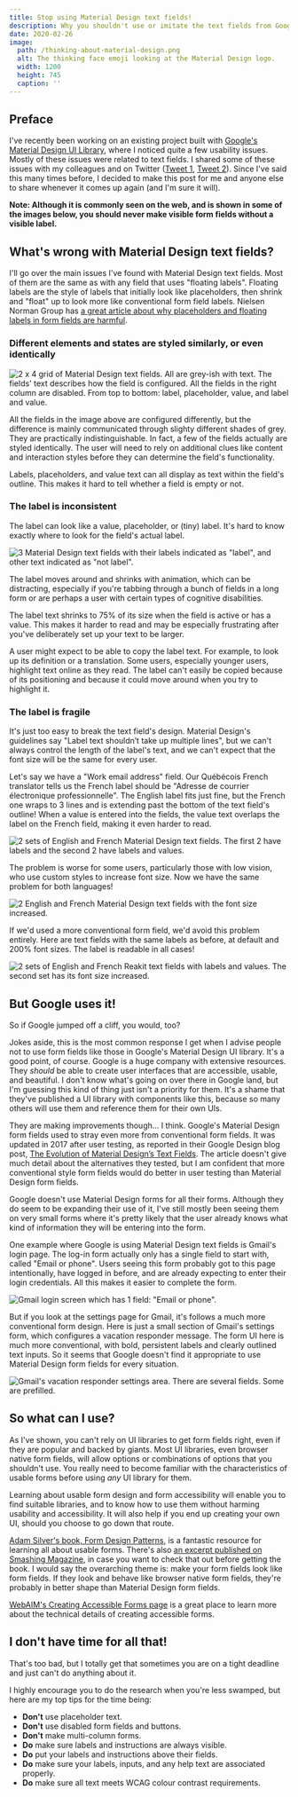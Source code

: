 ```yaml
---
title: Stop using Material Design text fields!
description: Why you shouldn't use or imitate the text fields from Google's Material Design UI library.
date: 2020-02-26
image:
  path: /thinking-about-material-design.png
  alt: The thinking face emoji looking at the Material Design logo.
  width: 1200
  height: 745
  caption: ''
---
```


## Preface
I've recently been working on an existing project built with [Google's Material Design UI Library](https://material.io/), where I noticed quite a few usability issues. Mostly of these issues were related to text fields. I shared some of these issues with my colleagues and on Twitter ([Tweet 1](https://twitter.com/missmatsuko/status/1230564970800111617), [Tweet 2](https://twitter.com/missmatsuko/status/1231438167007354880)). Since I've said this many times before, I decided to make this post for me and anyone else to share whenever it comes up again (and I'm sure it will).

**Note: Although it is commonly seen on the web, and is shown in some of the images below, you should never make visible form fields without a visible label.**

## What's wrong with Material Design text fields?
I'll go over the main issues I've found with Material Design text fields. Most of them are the same as with any field that uses "floating labels". Floating labels are the style of labels that initially look like placeholders, then shrink and "float" up to look more like conventional form field labels. Nielsen Norman Group has [a great article about why placeholders and floating labels in form fields are harmful](https://www.nngroup.com/articles/form-design-placeholders/).

### Different elements and states are styled similarly, or even identically

![2 x 4 grid of Material Design text fields. All are grey-ish with text. The fields' text describes how the field is configured. All the fields in the right column are disabled. From top to bottom: label, placeholder, value, and label and value.](./assets/stop-using-material-design-text-fields/material-design-fields-descriptive-text.png)

All the fields in the image above are configured differently, but the difference is mainly communicated through slighty different shades of grey. They are practically indistinguishable. In fact, a few of the fields actually are styled identically. The user will need to rely on additional clues like content and interaction styles before they can determine the field's functionality.

Labels, placeholders, and value text can all display as text within the field's outline. This makes it hard to tell whether a field is empty or not.

### The label is inconsistent
The label can look like a value, placeholder, or (tiny) label. It's hard to know exactly where to look for the field's actual label.

![3 Material Design text fields with their labels indicated as "label", and other text indicated as "not label".](./assets/stop-using-material-design-text-fields/material-design-field-label-position-shade.png)

The label moves around and shrinks with animation, which can be distracting, especially if you're tabbing through a bunch of fields in a long form or are perhaps a user with certain types of cognitive disabilities.

The label text shrinks to 75% of its size when the field is active or has a value. This makes it harder to read and may be especially frustrating after you've deliberately set up your text to be larger.

A user might expect to be able to copy the label text. For example, to look up its definition or a translation. Some users, especially younger users, highlight text online as they read. The label can't easily be copied because of its positioning and because it could move around when you try to highlight it.

### The label is fragile
It's just too easy to break the text field's design. Material Design's guidelines say "Label text shouldn’t take up multiple lines", but we can't always control the length of the label's text, and we can't expect that the font size will be the same for every user.

Let's say we have a "Work email address" field. Our Québécois French translator tells us the French label should be "Adresse de courrier électronique professionnelle". The English label fits just fine, but the French one wraps to 3 lines and is extending past the bottom of the text field's outline! When a value is entered into the fields, the value text overlaps the label on the French field, making it even harder to read.

![2 sets of English and French Material Design text fields. The first 2 have labels and the second 2 have labels and values.](./assets/stop-using-material-design-text-fields/translated-fields-material-design-without-and-with-value.png)

The problem is worse for some users, particularly those with low vision, who use custom styles to increase font size. Now we have the same problem for both languages!

![2 English and French Material Design text fields with the font size increased.](./assets/stop-using-material-design-text-fields/translated-fields-material-design-large-font-size-with-value.png)

If we'd used a more conventional form field, we'd avoid this problem entirely. Here are text fields with the same labels as before, at default and 200% font sizes. The label is readable in all cases!

![2 sets of English and French Reakit text fields with labels and values. The second set has its font size increased.](./assets/stop-using-material-design-text-fields/translated-fields-reakit-default-and-large-font-size-with-value.png)

## But Google uses it!
<!-- TODO: Break up this wall of text? -->
So if Google jumped off a cliff, you would, too?

Jokes aside, this is the most common response I get when I advise people not to use form fields like those in Google's Material Design UI library. It's a good point, of course. Google is a huge company with extensive resources. They *should* be able to create user interfaces that are accessible, usable, and beautiful. I don't know what's going on over there in Google land, but I'm guessing this kind of thing just isn't a priority for them. It's a shame that they've published a UI library with components like this, because so many others will use them and reference them for their own UIs.

They are making improvements though... I think. Google's Material Design form fields used to stray even more from conventional form fields. It was updated in 2017 after user testing, as reported in their Google Design blog post, [The Evolution of Material Design’s Text Fields](https://medium.com/google-design/the-evolution-of-material-designs-text-fields-603688b3fe03). The article doesn't give much detail about the alternatives they tested, but I am confident that more conventional style form fields would do better in user testing than Material Design form fields.

Google doesn't use Material Design forms for all their forms. Although they do seem to be expanding their use of it, I've still mostly been seeing them on very small forms where it's pretty likely that the user already knows what kind of information they will be entering into the form.

One example where Google is using Material Design text fields is Gmail's login page. The log-in form actually only has a single field to start with, called "Email or phone". Users seeing this form probably got to this page intentionally, have logged in before, and are already expecting to enter their login credentials. All this makes it easier to complete the form.

![Gmail login screen which has 1 field: "Email or phone".](./assets/stop-using-material-design-text-fields/gmail-login.png)

But if you look at the settings page for Gmail, it's follows a much more conventional form design. Here is just a small section of Gmail's settings form, which configures a vacation responder message. The form UI here is much more conventional, with bold, persistent labels and clearly outlined text inputs. So it seems that Google doesn't find it appropriate to use Material Design form fields for every situation.

![Gmail's vacation responder settings area. There are several fields. Some are prefilled.](./assets/stop-using-material-design-text-fields/gmail-vacation-responder.png)

## So what can I use?
As I've shown, you can't rely on UI libraries to get form fields right, even if they are popular and backed by giants. Most UI libraries, even browser native form fields, will allow options or combinations of options that you shouldn't use. You really need to become familiar with the characteristics of usable forms before using *any* UI library for them.

Learning about usable form design and form accessibility will enable you to find suitable libraries, and to know how to use them without harming usability and accessibility. It will also help if you end up creating your own UI, should you choose to go down that route.

[Adam Silver's book, Form Design Patterns](https://formdesignpatterns.com/), is a fantastic resource for learning all about usable forms. There's also [an excerpt published on Smashing Magazine](https://www.smashingmagazine.com/2018/10/form-design-patterns-excerpt-a-registration-form/), in case you want to check that out before getting the book. I would say the overarching theme is: make your form fields look like form fields. If they look and behave like browser native form fields, they're probably in better shape than Material Design form fields.

[WebAIM's Creating Accessible Forms page](https://webaim.org/techniques/forms/) is a great place to learn more about the technical details of creating accessible forms.

## I don't have time for all that!
That's too bad, but I totally get that sometimes you are on a tight deadline and just can't do anything about it.

I highly encourage you to do the research when you're less swamped, but here are my top tips for the time being:
- **Don't** use placeholder text.
- **Don't** use disabled form fields and buttons.
- **Don't** make multi-column forms.
- **Do** make sure labels and instructions are always visible.
- **Do** put your labels and instructions above their fields.
- **Do** make sure your labels, inputs, and any help text are associated properly.
- **Do** make sure all text meets WCAG colour contrast requirements.

<!-- TODO: Mention [Reakit](https://reakit.io/)? Other UI libraries? -->
